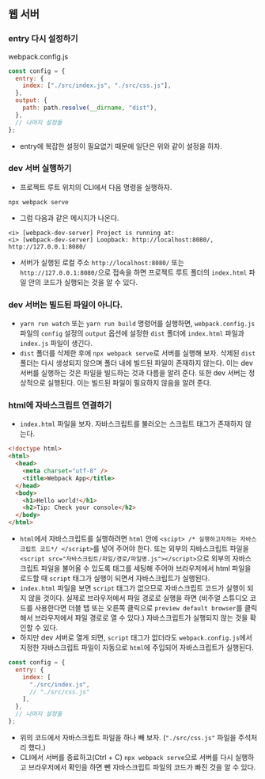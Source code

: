 ## 웹 서버

### entry 다시 설정하기

webpack.config.js

```js
const config = {
  entry: {
    index: ["./src/index.js", "./src/css.js"],
  },
  output: {
    path: path.resolve(__dirname, "dist"),
  },
  // 나머지 설정들
};
```

- entry에 복잡한 설정이 필요없기 때문에 일단은 위와 같이 설정을 하자.

### dev 서버 실행하기

- 프로젝트 루트 위치의 CLI에서 다음 명령을 실행하자.

```
npx webpack serve
```

- 그럼 다음과 같은 메시지가 나온다.

```
<i> [webpack-dev-server] Project is running at:
<i> [webpack-dev-server] Loopback: http://localhost:8080/, http://127.0.0.1:8080/
```

- 서버가 실행된 로컬 주소 `http://localhost:8080/` 또는 `http://127.0.0.1:8080/`으로 접속을 하면 프로젝트 루트 폴더의 `index.html` 파일 안의 코드가 실행되는 것을 알 수 있다.

### dev 서버는 빌드된 파일이 아니다.

- `yarn run watch` 또는 `yarn run build` 명령어를 실행하면, `webpack.config.js` 파일의 `config` 설정의 `output` 옵션에 설정한 `dist` 폴더에 `index.html` 파일과 `index.js` 파일이 생긴다.
- `dist` 폴더를 삭제한 후에 `npx webpack serve`로 서버를 실행해 보자. 삭제된 `dist` 폴더는 다시 생성되지 않으며 폴더 내에 빌드된 파일이 존재하지 않는다. 이는 dev 서버를 실행하는 것은 파일을 빌드하는 것과 다름을 알려 준다. 또한 dev 서버는 정상적으로 실행된다. 이는 빌드된 파일이 필요하지 않음을 알려 준다.

### html에 자바스크립트 연결하기

- `index.html` 파일을 보자. 자바스크립트를 불러오는 스크립트 태그가 존재하지 않는다.

```html
<!doctype html>
<html>
  <head>
    <meta charset="utf-8" />
    <title>Webpack App</title>
  </head>
  <body>
    <h1>Hello world!</h1>
    <h2>Tip: Check your console</h2>
  </body>
</html>
```

- `html`에서 자바스크립트를 실행하려면 `html` 안에 `<scipt> /* 실행하고자하는 자바스크립트 코드*/ </script>`를 넣어 주어야 한다. 또는 외부의 자바스크립트 파일을 `<script src="자바스크립트/파일/경로/파일명.js"></script>`으로 외부의 자바스크립트 파일을 불어올 수 있도록 태그를 세팅해 주어야 브라우저에서 html 파일을 로드할 때 `script` 태그가 실행이 되면서 자바스크립트가 실행된다.
- `index.html` 파일을 보면 `script` 태그가 없으므로 자바스크립트 코드가 실행이 되지 않을 것이다. 실제로 브라우저에서 파일 경로로 실행을 하면 (비주얼 스튜디오 코드를 사용한다면 더블 탭 또는 오른쪽 클릭으로 `preview default browser`를 클릭해서 브라우저에서 파일 경로로 열 수 있다.) 자바스크립트가 실행되지 않는 것을 확인할 수 있다.
- 하지만 dev 서버로 열게 되면, `script` 태그가 없더라도 `webpack.config.js`에서 지정한 자바스크립트 파일이 자동으로 `html`에 주입되어 자바스크립트가 실행된다.

```js
const config = {
  entry: {
    index: [
      "./src/index.js",
      // "./src/css.js"
    ],
  },
  // 나머지 설정들
};
```

- 위의 코드에서 자바스크립트 파일을 하나 빼 보자. (`"./src/css.js"` 파일을 주석처리 했다.)
- CLI에서 서버를 종료하고(Ctrl + C) `npx webpack serve`으로 서버를 다시 실행하고 브라우저에서 확인을 하면 뺀 자바스크립트 파일의 코드가 빠진 것을 알 수 있다.
